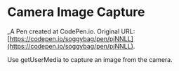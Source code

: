 # Camera Image Capture
 _A Pen created at CodePen.io. Original URL: [https://codepen.io/soggybag/pen/pjNNLL](https://codepen.io/soggybag/pen/pjNNLL).

 Use getUserMedia to capture an image from the camera. 